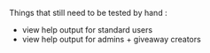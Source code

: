 Things that still need to be tested by hand :

- view help output for standard users
- view help output for admins + giveaway creators